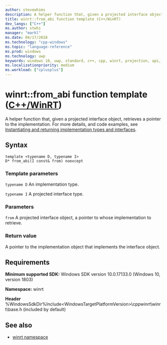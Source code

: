 ```yaml
---
author: stevewhims
description: A helper function that, given a projected interface object, retrieves a pointer to the implementation.
title: winrt::from_abi function template (C++/WinRT)
dev_langs: ["C++"]
ms.author: stwhi
manager: "markl"
ms.date: 04/17/2018
ms.technology: "cpp-windows"
ms.topic: "language-reference"
ms.prod: windows
ms.technology: uwp
keywords: windows 10, uwp, standard, c++, cpp, winrt, projection, api, reference
ms.localizationpriority: medium
ms.workload: ["cplusplus"]
---
```


# winrt::from_abi function template ([C++/WinRT](/windows/uwp/cpp-and-winrt-apis/intro-to-using-cpp-with-winrt))
A helper function that, given a projected interface object, retrieves a pointer to the implementation. For more details, and code examples, see [Instantiating and returning implementation types and interfaces](/windows/uwp/cpp-and-winrt-apis/author-apis#instantiating-and-returning-implementation-types-and-interfaces).

## Syntax
```cppwinrt
template <typename D, typename I>
D* from_abi(I const& from) noexcept
```

### Template parameters
`typename D`
An implementation type.

`typename I`
A projected interface type.

### Parameters
`from`
A projected interface object, a pointer to whose implementation to retrieve.

### Return value 
A pointer to the implementation object that implements the interface object.

## Requirements
**Minimum supported SDK:** Windows SDK version 10.0.17133.0 (Windows 10, version 1803)

**Namespace:** winrt

**Header** %WindowsSdkDir%Include\<WindowsTargetPlatformVersion>\cppwinrt\winrt\base.h (included by default)

## See also 
* [winrt namespace](winrt.md)
